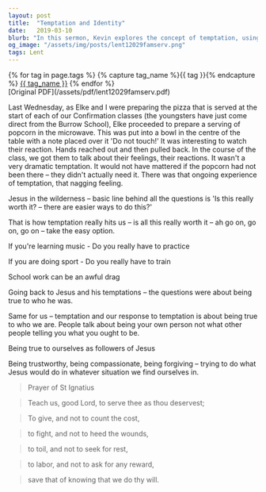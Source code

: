 ```yaml
---
layout: post
title:  "Temptation and Identity"
date:   2019-03-10
blurb: "In this sermon, Kevin explores the concept of temptation, using the example of Jesus in the wilderness. He discusses the struggle of being true to oneself in the face of temptation and the importance of not taking the easy option. He encourages us to be trustworthy, compassionate, and forgiving, striving to do what Jesus would do in any given situation."
og_image: "/assets/img/posts/lent12029famserv.png"
tags: Lent
---    
```

<div class="tag-pills">
  {% for tag in page.tags %}
    {% capture tag_name %}{{ tag }}{% endcapture %}
    <a href="{{ site.baseurl }}/tag/{{ tag_name }}" class="tag-pill">{{ tag_name }}</a>
  {% endfor %}
</div>
[Original PDF](/assets/pdf/lent12029famserv.pdf)

Last Wednesday, as Elke and I were preparing the pizza that is served at the start of each of our Confirmation classes (the youngsters have just come direct from the Burrow School), Elke proceeded to prepare a serving of popcorn in the microwave. This was put into a bowl in the centre of the table with a note placed over it 'Do not touch!' It was interesting to watch their reaction. Hands reached out and then pulled back. In the course of the class, we got them to talk about their feelings, their reactions. It wasn't a very dramatic temptation. It would not have mattered if the popcorn had not been there – they didn't actually need it. There was that ongoing experience of temptation, that nagging feeling.

Jesus in the wilderness – basic line behind all the questions is 'Is this really worth it? – there are easier ways to do this?'

That is how temptation really hits us – is all this really worth it – ah go on, go on, go on – take the easy option.

If you're learning music - Do you really have to practice

If you are doing sport - Do you really have to train

School work can be an awful drag

Going back to Jesus and his temptations – the questions were about being true to who he was.

Same for us – temptation and our response to temptation is about being true to who we are. People talk about being your own person not what other people telling you what you ought to be.

Being true to ourselves as followers of Jesus

Being trustworthy, being compassionate, being forgiving – trying to do what Jesus would do in whatever situation we find ourselves in.

> Prayer of St Ignatius

> Teach us, good Lord, to serve thee as thou deservest;

> To give, and not to count the cost,

> to fight, and not to heed the wounds,

> to toil, and not to seek for rest,

> to labor, and not to ask for any reward,

> save that of knowing that we do thy will.
